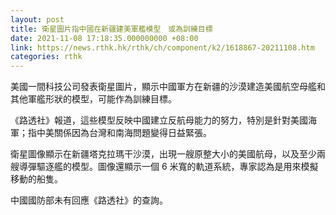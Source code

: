 ```yaml
---
layout: post
title: 衛星圖片指中國在新疆建美軍艦模型　或為訓練目標
date: 2021-11-08 17:18:35.000000000 +08:00
link: https://news.rthk.hk/rthk/ch/component/k2/1618867-20211108.htm
categories: rthk
---
```


美國一間科技公司發表衛星圖片，顯示中國軍方在新疆的沙漠建造美國航空母艦和其他軍艦形狀的模型，可能作為訓練目標。

《路透社》報道，這些模型反映中國建立反航母能力的努力，特別是針對美國海軍；指中美關係因為台灣和南海問題變得日益緊張。

衛星圖像顯示在新疆塔克拉瑪干沙漠，出現一艘原整大小的美國航母，以及至少兩艘導彈驅逐艦的模型。圖像還顯示一個 6 米寬的軌道系統，專家認為是用來模擬移動的船隻。

中國國防部未有回應《路透社》的查詢。
